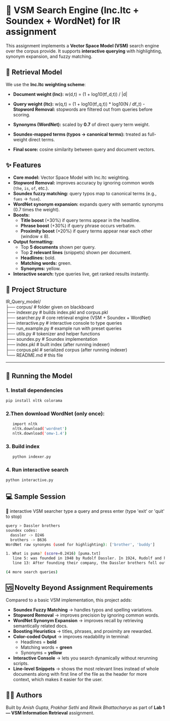 # 🔎 VSM Search Engine (lnc.ltc + Soundex + WordNet) for IR assignment

This assignment implements a **Vector Space Model (VSM)** search engine over the corpus provide.
It supports **interactive querying** with highlighting, synonym expansion, and fuzzy matching.

## 📐 Retrieval Model

We use the **lnc.ltc weighting scheme**:

- **Document weight (lnc):**
w(d,t) = (1 + log10(tf_d,t)) / |d|

- **Query weight (ltc):**
w(q,t) = (1 + log10(tf_q,t)) * log10(N / df_t)
-**Stopword Removal:** stopwords are filtered out from queries before scoring.  
- **Synonyms (WordNet):** scaled by **0.7** of direct query term weight.  
- **Soundex-mapped terms (typos → canonical terms):** treated as full-weight direct terms.  
- **Final score:** cosine similarity between query and document vectors.

## ✨ Features

- **Core model:** Vector Space Model with lnc.ltc weighting.
- **Stopword Removal:** improves accuracy by ignoring common words (`the`, `is`, `of`, etc.).  
- **Soundex fuzzy matching:** query typos map to canonical terms (e.g., `fues` → `fuse`).  
- **WordNet synonym expansion:** expands query with semantic synonyms (0.7 times the weight).  
- **Boosts:**
  - **Title boost** (+30%) if query terms appear in the headline.  
  - **Phrase boost** (+30%) if query phrase occurs verbatim.  
  - **Proximity boost** (+20%) if query terms appear near each other (window ≤ 8).  
- **Output formatting:**
  - Top **5 documents** shown per query.  
  - Top **2 relevant lines** (snippets) shown per document.  
  - **Headlines:** bold.  
  - **Matching words:** green.  
  - **Synonyms:** yellow.  
- **Interactive search:** type queries live, get ranked results instantly.

## 📂 Project Structure

IR_Query_model/<br>
├── corpus/ # folder given on blackboard<br>
├── indexer.py        # builds index.pkl and corpus.pkl<br>
├── searcher.py       # core retrieval engine (VSM + Soundex + WordNet)<br>
├── interactive.py    # interactive console to type queries<br>
├── run_example.py    # example run with preset queries<br>
├── utils.py          # tokenizer and helper functions<br>
├── soundex.py        # Soundex implementation<br>
├── index.pkl         # built index (after running indexer)<br>
├── corpus.pkl        # serialized corpus (after running indexer)<br>
└── README.md         # this file<br>


---

## 🚀 Running the Model  

### 1. Install dependencies  
```bash
pip install nltk colorama
```
### 2.Then download WordNet (only once):
```bash
   import nltk
   nltk.download('wordnet')
   nltk.download('omw-1.4')
```
  
### 3. Build index
```bash
   python indexer.py
```

### 4. Run interactive search
```bash
python interactive.py
```

## 💻 Sample Session

🔎 interactive VSM searcher
type a query and press enter (type 'exit' or 'quit' to stop)

```bash
query > Dassler brothers
soundex codes:
  dassler -> D246
  brothers -> B636
WordNet raw synonyms (used for highlighting): ['brother', 'buddy']

1. What is puma? (score=0.2416) [puma.txt]
   line 5: was founded in 1948 by Rudolf Dassler. In 1924, Rudolf and his brother Adolf Dassler had jointly formed the company...
   line 13: After founding their company, the Dassler brothers fell out and went separate ways...

(4 more search queries)
```
## 🆚 Novelty Beyond Assignment Requirements

Compared to a basic VSM implementation, this project adds:

- **Soundex Fuzzy Matching** → handles typos and spelling variations.
- **Stopword Removal** → improves precision by ignoring common words.
- **WordNet Synonym Expansion** → improves recall by retrieving semantically related docs.  
- **Boosting Heuristics** → titles, phrases, and proximity are rewarded.  
- **Color-coded Output** → improves readability in terminal:  
  - Headlines = **bold**  
  - Matching words = **green**  
  - Synonyms = **yellow**  
- **Interactive Console** → lets you search dynamically without rerunning scripts.  
- **Line-level Snippets** → shows the most relevant lines instead of whole documents along with first line of the file as the header for more context, which makes it easier for the user.  

## 👨‍💻 Authors

Built by *Anish Gupta*, *Prakhar Sethi* and *Ritwik Bhattacharya* as part of **Lab 1 — VSM Information Retrieval** assignment.

